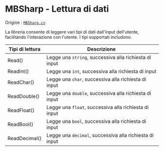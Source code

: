 # MBSharp - Lettura di dati

Origine : [`MBSharp.cs`](../../../MBSharp.cs)

La libreria consente di leggere vari tipi di dati dall'input dell'utente, facilitando l'interazione con l'utente. I tipi supportati includono.

| Tipi di lettura| Descrizione |
|----------------|-------------|
| Read() | Legge una `string`, successiva alla richiesta di input |
| ReadInt() |Legge una `int`, successiva alla richiesta di input |
| ReadChar() | Legge una `char`, successiva alla richiesta di input |
| ReadDouble() | Legge una `double`, successiva alla richiesta di input |
| ReadFloat() | Legge una `float`, successiva alla richiesta di input |
| ReadBool() | Legge una `bool`, successiva alla richiesta di input |
| ReadDecimal() | Legge una `decimal`, successiva alla richiesta di input |